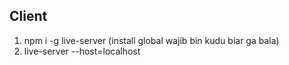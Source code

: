 ## Client

1. npm i -g live-server (install global wajib bin kudu biar ga bala)
2. live-server --host=localhost